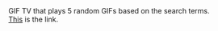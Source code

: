 <!DOCTYPE html>
<html>
  <body>
  GIF TV that plays 5 random GIFs based on the search terms.<br>
  <a href="https://0125jinlee.github.io/giftv/" target="_blank">This</a> is the link.
  </body>
</html>

